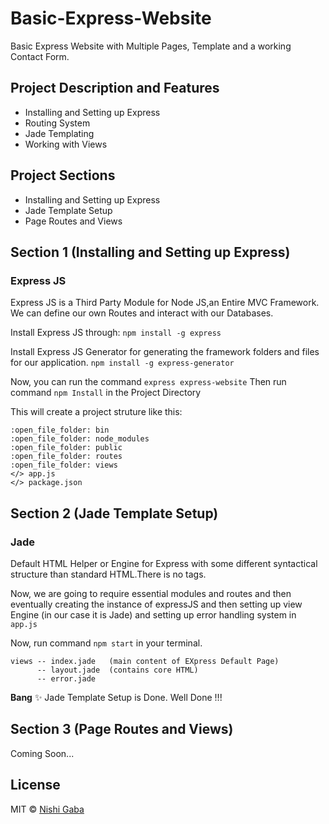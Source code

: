 # Basic-Express-Website

Basic Express Website with Multiple Pages, Template and a working Contact Form.


## Project Description and Features

* Installing and Setting up Express
* Routing System
* Jade Templating
* Working with Views


## Project Sections

* Installing and Setting up Express
* Jade Template Setup
* Page Routes and Views


## Section 1 (Installing and Setting up Express)

### Express JS 
Express JS is a Third Party Module for Node JS,an Entire MVC Framework. We can define our own Routes and interact with our Databases.

Install Express JS through: ``` npm install -g express ```

Install Express JS Generator for generating the framework folders  and files for our application. 
``` npm install -g express-generator ```

Now, you can run the command ``` express express-website ```
Then run command ``` npm Install ``` in the Project Directory 

This will create a project struture like this: 

	:open_file_folder: bin 
	:open_file_folder: node_modules		
	:open_file_folder: public
	:open_file_folder: routes
	:open_file_folder: views
	</> app.js
	</> package.json


## Section 2 (Jade Template Setup)

### Jade 
Default HTML Helper or Engine for Express with some different syntactical structure than standard HTML.There is no tags.

Now, we are going to require essential modules and routes and then eventually creating the instance of expressJS and then setting up view Engine (in our case it is Jade) and setting up error handling system in ``` app.js ```

Now, run command ``` npm start ``` in your terminal. 

	views -- index.jade   (main content of EXpress Default Page)
		  -- layout.jade  (contains core HTML)
		  -- error.jade

**Bang** :sparkles: Jade Template Setup is Done. Well Done !!! 


## Section 3 (Page Routes and Views)

Coming Soon...



## License

MIT © [Nishi Gaba](https://github.com/NishiGaba)
